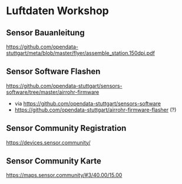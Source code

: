 # Luftdaten Workshop

## Sensor Bauanleitung
https://github.com/opendata-stuttgart/meta/blob/master/flyer/assemble_station.150dpi.pdf

## Sensor Software Flashen
https://github.com/opendata-stuttgart/sensors-software/tree/master/airrohr-firmware
  * via https://github.com/opendata-stuttgart/sensors-software
  * https://github.com/opendata-stuttgart/airrohr-firmware-flasher (?)

## Sensor Community Registration
https://devices.sensor.community/

## Sensor Community Karte
https://maps.sensor.community/#3/40.00/15.00
